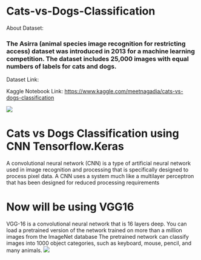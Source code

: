 # Cats-vs-Dogs-Classification

About Dataset:
### The Asirra (animal species image recognition for restricting access) dataset was introduced in 2013 for a machine learning competition. The dataset includes 25,000 images with equal numbers of labels for cats and dogs.

Dataset Link:  

Kaggle Notebook Link: https://www.kaggle.com/meetnagadia/cats-vs-dogs-classification


![](https://www.kaggleusercontent.com/kf/84962504/eyJhbGciOiJkaXIiLCJlbmMiOiJBMTI4Q0JDLUhTMjU2In0..83SpwiV7tLNhw2aWxKqFSg.pj5PqpFGwCLyalp6sgJWgsYMnqWGu69N7C_UT02tsVb8JIC83_c5rvaoNAcFymO1P3N9sWilQeegPHWFZUOd_kzaBgafUX4DxwTa1I0VLPSsEHzgmIxpoQgpXgKMzMqMHhyBd1Ow3hgebQdr4oNoKojhHk-EdGZ7c58J6XcM_9G4hyZVXX8NShtBYr5qT1Q7Xw9IGpTXpa57btefcuP50liCk1pLex4v0IK7qnG6zx7n--k6vZ5lgLOBOq8cY9caUV8Sf6JnHOHmHfZBieJL9z0bkT1sv-I60q8Uqulp2dpKVnIFDGNchjg9TH4Pkn7AjjvyLt7pnQPw-PmiWrezKBvQKQ8B5ZCFVeV6IQA9HXZZ7T3pg0towpnLCP7f019QDofHyXftl9JpcqczaFv3KWzLRsnrKmoEB6Yg8yu52b95O4zcVJlGSIQh0tlIEBMiNAzKTR2KhyM3aZBAx9UcU-d4Yh3Gb2y6rUUtkWD_JpCjqJrcKp3EqfHl4UhdvHZ-gx3at0i09pQHSE5KgMEmm9DvnJ-x7pWUDTe6n7Nx4iCyGxX_5tkInChQ8D6lvC_p1nuJ1ScdRlBzLigtY-9NpKhmmI7dsUG9dqVUl6JgM95LYxgwbM36lljLlztwwKSMaHo3-_OmOoU-2x7n6Bd9oI9IrRMn0LYivK1ztE4wEAA._7iUwDRkPZuie3ILYxzD1g/__results___files/__results___32_0.png)


# Cats vs Dogs Classification using CNN Tensorflow.Keras
A convolutional neural network (CNN) is a type of artificial neural network used in image recognition and processing that is specifically designed to process pixel data. A CNN uses a system much like a multilayer perceptron that has been designed for reduced processing requirements



# Now will be using VGG16
VGG-16 is a convolutional neural network that is 16 layers deep. You can load a pretrained version of the network trained on more than a million images from the ImageNet database The pretrained network can classify images into 1000 object categories, such as keyboard, mouse, pencil, and many animals.
![](https://media.geeksforgeeks.org/wp-content/uploads/20200219152327/conv-layers-vgg16.jpg)
